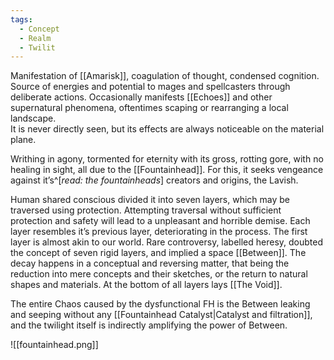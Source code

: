 ```yaml
---
tags:
  - Concept
  - Realm
  - Twilit
---
```

Manifestation of [[Amarisk]], coagulation of thought, condensed cognition. Source of energies and potential to mages and spellcasters through deliberate actions.
Occasionally manifests [[Echoes]] and other supernatural phenomena, oftentimes scaping or rearranging a local landscape.  
It is never directly seen, but its effects are always noticeable on the material plane. 

Writhing in agony, tormented for eternity with its gross, rotting gore, with no healing in sight, all due to the [[Fountainhead]]. For this, it seeks vengeance against it’s^[*read: the fountainheads*] creators and origins, the Lavish. 

Human shared conscious divided it into seven layers, which may be traversed using protection. Attempting traversal without sufficient protection and safety will lead to a unpleasant and horrible demise. 
Each layer resembles it’s previous layer, deteriorating in the process. The first layer is almost akin to our world. 
Rare controversy, labelled heresy, doubted the concept of seven rigid layers, and implied a space [[Between]].
The decay happens in a conceptual and reversing matter, that being the reduction into mere concepts and their sketches, or the return to natural shapes and materials. 
At the bottom of all layers lays [[The Void]]. 
 
The entire Chaos caused by the dysfunctional FH is the Between leaking and seeping without any [[Fountainhead Catalyst|Catalyst and filtration]], and the twilight itself is indirectly amplifying the power of Between.

![[fountainhead.png]]